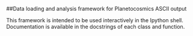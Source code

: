 ##Data loading and analysis framework for Planetocosmics ASCII output

This framework is intended to be used interactively in the Ipython shell. Documentation is available in the docstrings of each class and function.
